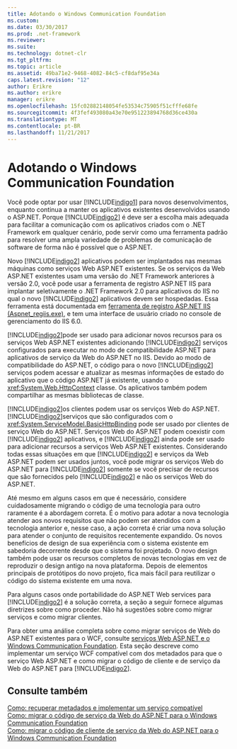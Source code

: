 ```yaml
---
title: Adotando o Windows Communication Foundation
ms.custom: 
ms.date: 03/30/2017
ms.prod: .net-framework
ms.reviewer: 
ms.suite: 
ms.technology: dotnet-clr
ms.tgt_pltfrm: 
ms.topic: article
ms.assetid: 49ba71e2-9468-4082-84c5-cf8daf95e34a
caps.latest.revision: "12"
author: Erikre
ms.author: erikre
manager: erikre
ms.openlocfilehash: 15fc02882148054fe53534c75905f51cfffe68fe
ms.sourcegitcommit: 4f3fef493080a43e70e951223894768d36ce430a
ms.translationtype: MT
ms.contentlocale: pt-BR
ms.lasthandoff: 11/21/2017
---
```

# <a name="adopting-windows-communication-foundation"></a>Adotando o Windows Communication Foundation
Você pode optar por usar [!INCLUDE[indigo1](../../../../includes/indigo1-md.md)] para novos desenvolvimentos, enquanto continua a manter os aplicativos existentes desenvolvidos usando o ASP.NET. Porque [!INCLUDE[indigo2](../../../../includes/indigo2-md.md)] é deve ser a escolha mais adequada para facilitar a comunicação com os aplicativos criados com o .NET Framework em qualquer cenário, pode servir como uma ferramenta padrão para resolver uma ampla variedade de problemas de comunicação de software de forma não é possível que o ASP.NET.  
  
 Novo [!INCLUDE[indigo2](../../../../includes/indigo2-md.md)] aplicativos podem ser implantados nas mesmas máquinas como serviços Web ASP.NET existentes. Se os serviços da Web ASP.NET existentes usam uma versão do .NET Framework anteriores à versão 2.0, você pode usar a ferramenta de registro ASP.NET IIS para implantar seletivamente o .NET Framework 2.0 para aplicativos do IIS no qual o novo [!INCLUDE[indigo2](../../../../includes/indigo2-md.md)] aplicativos devem ser hospedadas. Essa ferramenta está documentada em [ferramenta de registro ASP.NET IIS (Aspnet_regiis.exe)](http://go.microsoft.com/fwlink/?LinkId=94687), e tem uma interface de usuário criado no console de gerenciamento do IIS 6.0.  
  
 [!INCLUDE[indigo2](../../../../includes/indigo2-md.md)]pode ser usado para adicionar novos recursos para os serviços Web ASP.NET existentes adicionando [!INCLUDE[indigo2](../../../../includes/indigo2-md.md)] serviços configurados para executar no modo de compatibilidade ASP.NET para aplicativos de serviço da Web do ASP.NET no IIS. Devido ao modo de compatibilidade do ASP.NET, o código para o novo [!INCLUDE[indigo2](../../../../includes/indigo2-md.md)] serviços podem acessar e atualizar as mesmas informações de estado do aplicativo que o código ASP.NET já existente, usando o <xref:System.Web.HttpContext> classe. Os aplicativos também podem compartilhar as mesmas bibliotecas de classe.  
  
 [!INCLUDE[indigo2](../../../../includes/indigo2-md.md)]os clientes podem usar os serviços Web do ASP.NET. [!INCLUDE[indigo2](../../../../includes/indigo2-md.md)]serviços que são configurados com o <xref:System.ServiceModel.BasicHttpBinding> pode ser usado por clientes de serviço Web do ASP.NET. Serviços Web do ASP.NET podem coexistir com [!INCLUDE[indigo2](../../../../includes/indigo2-md.md)] aplicativos, e [!INCLUDE[indigo2](../../../../includes/indigo2-md.md)] ainda pode ser usado para adicionar recursos a serviços Web ASP.NET existentes. Considerando todas essas situações em que [!INCLUDE[indigo2](../../../../includes/indigo2-md.md)] e serviços da Web ASP.NET podem ser usados juntos, você pode migrar os serviços Web do ASP.NET para [!INCLUDE[indigo2](../../../../includes/indigo2-md.md)] somente se você precisar de recursos que são fornecidos pelo [!INCLUDE[indigo2](../../../../includes/indigo2-md.md)] e não os serviços Web do ASP.NET.  
  
 Até mesmo em alguns casos em que é necessário, considere cuidadosamente migrando o código de uma tecnologia para outro raramente é a abordagem correta. É o motivo para adotar a nova tecnologia atender aos novos requisitos que não podem ser atendidos com a tecnologia anterior e, nesse caso, a ação correta é criar uma nova solução para atender o conjunto de requisitos recentemente expandido. Os novos benefícios de design de sua experiência com o sistema existente em sabedoria decorrente desde que o sistema foi projetado. O novo design também pode usar os recursos completos de novas tecnologias em vez de reproduzir o design antigo na nova plataforma. Depois de elementos principais de protótipos do novo projeto, fica mais fácil para reutilizar o código do sistema existente em uma nova.  
  
 Para alguns casos onde portabilidade do ASP.NET Web services para [!INCLUDE[indigo2](../../../../includes/indigo2-md.md)] é a solução correta, a seção a seguir fornece algumas diretrizes sobre como proceder. Não há sugestões sobre como migrar serviços e como migrar clientes.  
  
 Para obter uma análise completa sobre como migrar serviços de Web do ASP.NET existentes para o WCF, consulte [serviços Web ASP.NET e o Windows Communication Foundation](http://go.microsoft.com/fwlink/?LinkID=71761). Esta seção descreve como implementar um serviço WCF compatível com dos metadados para que o serviço Web ASP.NET e como migrar o código de cliente e de serviço da Web do ASP.NET para [!INCLUDE[indigo2](../../../../includes/indigo2-md.md)].  
  
## <a name="see-also"></a>Consulte também  
 [Como: recuperar metadados e implementar um serviço compatível](../../../../docs/framework/wcf/feature-details/how-to-retrieve-metadata-and-implement-a-compliant-service.md)  
 [Como: migrar o código de serviço da Web do ASP.NET para o Windows Communication Foundation](../../../../docs/framework/wcf/feature-details/migrate-asp-net-web-service-to-wcf.md)  
 [Como: migrar o código de cliente de serviço da Web do ASP.NET para o Windows Communication Foundation](../../../../docs/framework/wcf/feature-details/migrate-asp-net-web-service-client-to-wcf.md)
